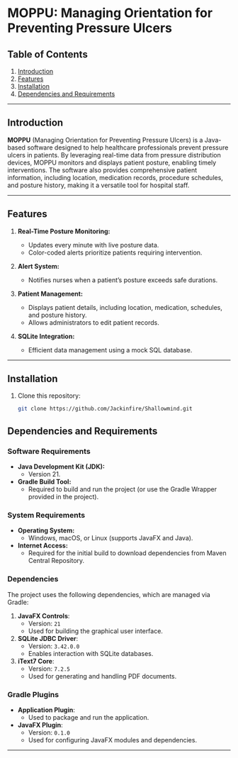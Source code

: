 # MOPPU: Managing Orientation for Preventing Pressure Ulcers

## Table of Contents
1. [Introduction](#introduction)
2. [Features](#features)
3. [Installation](#installation)
4. [Dependencies and Requirements](#dependencies-and-requirements)

---

## Introduction

**MOPPU** (Managing Orientation for Preventing Pressure Ulcers) is a Java-based software designed to help healthcare professionals prevent pressure ulcers in patients. By leveraging real-time data from pressure distribution devices, MOPPU monitors and displays patient posture, enabling timely interventions. The software also provides comprehensive patient information, including location, medication records, procedure schedules, and posture history, making it a versatile tool for hospital staff.

---

## Features

1. **Real-Time Posture Monitoring:**
   - Updates every minute with live posture data.
   - Color-coded alerts prioritize patients requiring intervention.

2. **Alert System:**
   - Notifies nurses when a patient’s posture exceeds safe durations.

3. **Patient Management:**
   - Displays patient details, including location, medication, schedules, and posture history.
   - Allows administrators to edit patient records.

4. **SQLite Integration:**
   - Efficient data management using a mock SQL database.

---

## Installation

1. Clone this repository:
   ```bash
   git clone https://github.com/Jackinfire/Shallowmind.git

## Dependencies and Requirements

### Software Requirements
- **Java Development Kit (JDK):**
   - Version 21. 
- **Gradle Build Tool:**
   - Required to build and run the project (or use the Gradle Wrapper provided in the project).


### System Requirements
- **Operating System:**
   - Windows, macOS, or Linux (supports JavaFX and Java).
- **Internet Access:**
   - Required for the initial build to download dependencies from Maven Central Repository.

### Dependencies
The project uses the following dependencies, which are managed via Gradle:

1. **JavaFX Controls**:
   - Version: `21`
   - Used for building the graphical user interface.
2. **SQLite JDBC Driver**:
   - Version: `3.42.0.0`
   - Enables interaction with SQLite databases.
3. **iText7 Core**:
   - Version: `7.2.5`
   - Used for generating and handling PDF documents.

### Gradle Plugins
- **Application Plugin**:
   - Used to package and run the application.
- **JavaFX Plugin**:
   - Version: `0.1.0`
   - Used for configuring JavaFX modules and dependencies.

---

